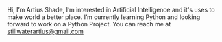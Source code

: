 Hi, I’m Artius Shade,
I’m interested in Artificial Intelligence and it's uses to make world a better place.
I’m currently learning Python and looking forward to work on a Python Project.
You can reach me at stillwaterartius@gmail.com
